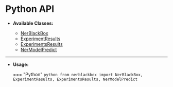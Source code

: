 # Python API

- **Available Classes:**

    * [NerBlackBox](../nerblackbox)
    * [ExperimentResults](../experimentresults)
    * [ExperimentsResults](../experimentsresults)
    * [NerModelPredict](../nermodelpredict)


----------
- **Usage:**

    === "Python"
        ``` python
        from nerblackbox import NerBlackBox, ExperimentResults, ExperimentsResults, NerModelPredict
        ```

